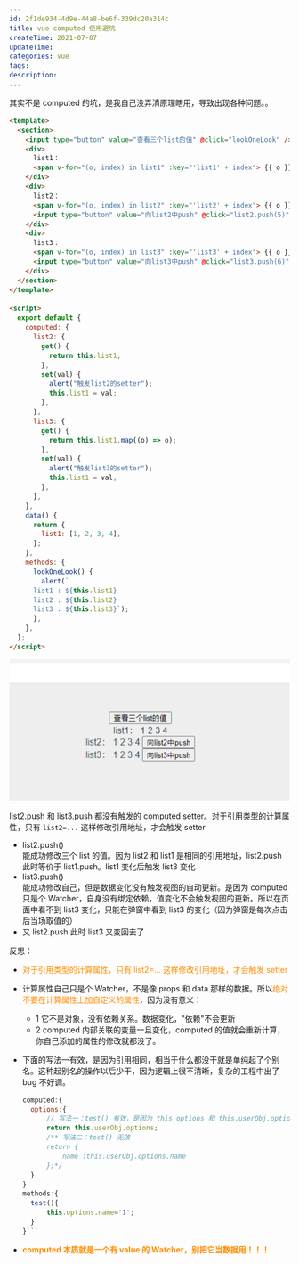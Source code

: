 ```yaml
---
id: 2f1de934-4d9e-44a8-be6f-339dc20a314c
title: vue computed 使用避坑
createTime: 2021-07-07
updateTime:
categories: vue
tags:
description:
---
```


其实不是 computed 的坑，是我自己没弄清原理瞎用，导致出现各种问题。。

```html
<template>
  <section>
    <input type="button" value="查看三个list的值" @click="lookOneLook" />
    <div>
      list1：
      <span v-for="(o, index) in list1" :key="'list1' + index"> {{ o }} </span>
    </div>
    <div>
      list2：
      <span v-for="(o, index) in list2" :key="'list2' + index"> {{ o }} </span>
      <input type="button" value="向list2中push" @click="list2.push(5)" />
    </div>
    <div>
      list3：
      <span v-for="(o, index) in list3" :key="'list3' + index"> {{ o }} </span>
      <input type="button" value="向list3中push" @click="list3.push(6)" />
    </div>
  </section>
</template>

<script>
  export default {
    computed: {
      list2: {
        get() {
          return this.list1;
        },
        set(val) {
          alert("触发list2的setter");
          this.list1 = val;
        },
      },
      list3: {
        get() {
          return this.list1.map((o) => o);
        },
        set(val) {
          alert("触发list3的setter");
          this.list1 = val;
        },
      },
    },
    data() {
      return {
        list1: [1, 2, 3, 4],
      };
    },
    methods: {
      lookOneLook() {
        alert(`
      list1 : ${this.list1}
      list2 : ${this.list2}
      list3 : ${this.list3}`);
      },
    },
  };
</script>
```

![在这里插入图片描述](../post-assets/1551efea-cb84-445e-b8eb-c1c487a398cd.png)

list2.push 和 list3.push 都没有触发的 computed setter。对于引用类型的计算属性，只有 `list2=...` 这样修改引用地址，才会触发 setter

- list2.push()  
  能成功修改三个 list 的值。因为 list2 和 list1 是相同的引用地址，list2.push 此时等价于 list1.push。list1 变化后触发 list3 变化
- list3.push()  
  能成功修改自己，但是数据变化没有触发视图的自动更新。是因为 computed 只是个 Watcher，自身没有绑定依赖，值变化不会触发视图的更新。所以在页面中看不到 list3 变化，只能在弹窗中看到 list3 的变化（因为弹窗是每次点击后当场取值的）
- 又 list2.push
  此时 list3 又变回去了

反思：

- <span style="color:darkorange">对于引用类型的计算属性，只有 list2=... 这样修改引用地址，才会触发 setter</span>
- 计算属性自己只是个 Watcher，不是像 props 和 data 那样的数据。所以<span style="color:darkorange">绝对不要在计算属性上加自定义的属性</span>，因为没有意义：
  - 1 它不是对象，没有依赖关系。数据变化，"依赖"不会更新
  - 2 computed 内部关联的变量一旦变化，computed 的值就会重新计算，你自己添加的属性的修改就都没了。
- 下面的写法一有效，是因为引用相同，相当于什么都没干就是单纯起了个别名。这种起别名的操作以后少干，因为逻辑上很不清晰，复杂的工程中出了 bug 不好调。

  ````js
  computed:{
  	options:{
  		// 写法一：test() 有效，是因为 this.options 和 this.userObj.options 是相同引用
  		return this.userObj.options;
  		/** 写法二：test() 无效
  		return {
  			name :this.userObj.options.name
  		};*/
  	}
  }
  methods:{
  	test(){
  		this.options.name='1';
  	}
  }```

  ````

- <span style="color:darkorange">**computed 本质就是一个有 value 的 Watcher，别把它当数据用！！！**</span>
